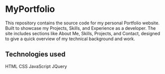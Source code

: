 # MyPortfolio
This repository contains the source code for my personal Portfolio website. Built to showcase my Projects, Skills, and Experience as a developer. 
The site includes sections like About Me, Skills, Projects, and Contact, designed to give a quick overview of my technical background and work.

## Technologies used
HTML
CSS
JavaScript
JQuery
